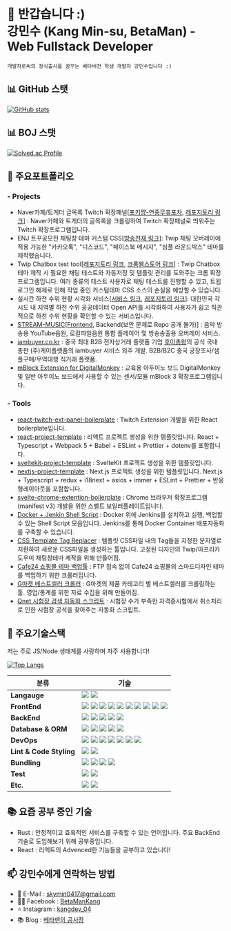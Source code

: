 👋 반갑습니다 :)  
강민수 (Kang Min-su, BetaMan) - Web Fullstack Developer
===================

```
개발자로써의 정식출시를 꿈꾸는 베타버전 학생 개발자 강민수입니다 :)
```

## 📊 GitHub 스탯

[![GitHub stats](https://github-readme-stats.vercel.app/api?username=skymins04)](https://github.com/anuraghazra/github-readme-stats)

## 📊 BOJ 스탯

[![Solved.ac Profile](http://mazassumnida.wtf/api/generate_badge?boj=skymins04)](https://solved.ac/skymins04)

## 🥕 주요포트폴리오

### - Projects

- Naver카페/트게더 글목록 Twitch 확장패널[[포키쨩-연중무휴포차](https://www.twitch.tv/popout/pocky_chan8_8/extensions/ehjriaina9qhedzhvzrhqg5sdvvesd/panel), [레포지토리 링크](https://github.com/skymins04/twitch-fan-cafe-panel)] : Naver카페와 트게더의 글목록을 크롤링하여 Twitch 확장패널로 띄워주는 Twitch 확장프로그램입니다.
- ENJ 트꾸공모전 채팅창 테마 커스텀 CSS[[방송천재 링크](https://www.cast.help/twip/twip-custom-css-list)]: Twip 채팅 오버레이에 적용 가능한 "카카오톡", "디스코드", "페이스북 메시지", "심플 라운드박스" 테마를 제작했습니다.
- Twip Chatbox test tool[[레포지토리 링크](https://github.com/skymins04/twip-chatbox-test-tool), [크롬웹스토어 링크](https://chrome.google.com/webstore/detail/twip-chatbox-test-tool/dmpokkhjjinmldokleiiibigbieikdoa)] : Twip Chatbox 테마 제작 시 필요한 채팅 테스트와 자동저장 및 템플릿 관리를 도와주는 크롬 확장프로그램입니다. 여러 종류의 테스트 사용자로 채팅 테스트를 진행할 수 있고, 트윕 로그인 해제로 인해 작업 중인 커스텀테마 CSS 소스의 손실을 예방할 수 있습니다.
- 실시간 하천 수위 현황 시각화 서비스[[서비스 링크](https://river-level.netlify.app), [레포지토리 링크](https://github.com/skymins04/real-time-river-level-korea)]: 대한민국 각 시도 내 지역별 하천 수위 공공데이터 Open API를 시각화하여 사용자가 쉽고 직관적으로 하천 수위 현황을 확인할 수 있는 서비스입니다.
- [STREAM-MUSIC](https://stream-music.netlify.app)[[Frontend](https://github.com/skymins04/stream-music), Backend(보안 문제로 Repo 공개 불가)] : 음악 방송용 YouTube음원, 로컬파일음원 통합 플레이어 및 방송송출용 오버레이 서비스.
- [iambuyer.co.kr](https://www.iambuyer.co.kr) : 중국 최대 B2B 전자상거래 플랫폼 기업 [후이총왕](https://www.hc360.com/)의 공식 국내 총판 (주)케이플랫폼의 iambuyer 서비스 외주 개발. B2B/B2C 중국 공장조사/샘플구매/무역대행 직거래 플랫폼.
- [mBlock Extension for DigitalMonkey](https://github.com/skymins04/mBlock-Extension-for-DigitalMonkey) : 교육용 아두이노 보드 DigitalMonkey 및 일반 아두이노 보드에서 사용할 수 있는 센서/모듈 mBlock 3 확장프로그램입니다.

### - Tools

- [react-twitch-ext-panel-boilerplate](https://github.com/skymins04/react-twitch-ext-panel-boilerplate) : Twitch Extension 개발을 위한 React boilerplate입니다.
- [react-project-template](https://github.com/skymins04/react-project-template) : 리액트 프로젝트 생성을 위한 템플릿입니다. React + Typescript + Webpack 5 + Babel + ESLint + Prettier + dotenv를 포함합니다.
- [sveltekit-project-template](https://github.com/skymins04/sveltekit-project-template) : SvelteKit 프로젝트 생성을 위한 템플릿입니다.
- [nextjs-project-template](https://github.com/skymins04/nextjs-project-template) : Next.js 프로젝트 생성을 위한 템플릿입니다. Next.js + Typescript + redux + i18next + axios + immer + ESLint + Prettier + 반응형레이아웃을 포함합니다.
- [svelte-chrome-extention-boilerplate](https://github.com/skymins04/svelte-chrome-extension-boilerplate) : Chrome 브라우저 확장프로그램 (manifest v3) 개발을 위한 스벨트 보일러플레이트입니다.
- [Docker + Jenkin Shell Script](https://github.com/skymins04/docker-jenkins-sh.git) : Docker 위에 Jenkins를 설치하고 실행, 백업할 수 있는 Shell Script 모음입니다. Jenkins를 통해 Docker Container 배포자동화를 구축할 수 있습니다.
- [CSS Template Tag Replacer](https://github.com/skymins04/CSS-Template-Tag-Replacer) : 템플릿 CSS파일 내의 Tag들을 지정한 문자열로 지환하여 새로운 CSS파일을 생성하는 툴입니다. 고정된 디자인의 Twip/아프리카도우미 채팅창테마 제작을 위해 만들어짐.
- [Cafe24 쇼핑몰 테마 백업툴](https://github.com/shoplab-co-kr/cafe24-theme-backuptool) : FTP 접속 없이 Cafe24 쇼핑몰의 스마드디자인 테마를 백업하기 위한 크롤러입니다.
- [G마켓 베스트셀러 크롤러](https://github.com/skymins04/gmarket-crawler) : G마켓의 제품 카테고리 별 베스트셀러를 크롤링하는 툴. 영업/통계를 위한 자료 수집을 위해 만들어짐.
- [Qnet 시험장 검색 자동화 스크립트](https://github.com/skymins04/qnet-test-center-finder) : 시험장 수가 부족한 자격증시험에서 취소처리로 인한 시험장 공석을 찾아주는 자동화 스크립트.

## 🥞 주요기술스택

저는 주로 JS/Node 생태계를 사랑하며 자주 사용합니다!

[![Top Langs](https://github-readme-stats.vercel.app/api/top-langs/?username=skymins04&layout=compact&exclude_repo=Arduino-HomeAutomation,DBxArduino-Arduino-,Arduino-Robotic-Arm,Arduino-Library-Extension-for-mBlock,DBxArduino-server-,ArduinoESP8266withThingSpeak-mBlockExtension,DigitalMonkey-mBlock-make,Arduino-DrawingMachine,DBxArduino-PC-,2018-KCTF-cushion-Extension,2018-KCTF-IoT-Cushion,mBlock-Extension-for-DigitalMonkey,Arduino-Senior-Carpet,guitalino,Arduino-toilet-paper-dispenser-reMake-)](https://github.com/skymins04/github-readme-stats)

| 분류                    | 기술                                                                                                                                                                                                                                                                                                                                                                                                                                                                                                                                                                                                                                                                                                                                                                                                                                                                                                                                                                                                                                                                         |
| ----------------------- | ---------------------------------------------------------------------------------------------------------------------------------------------------------------------------------------------------------------------------------------------------------------------------------------------------------------------------------------------------------------------------------------------------------------------------------------------------------------------------------------------------------------------------------------------------------------------------------------------------------------------------------------------------------------------------------------------------------------------------------------------------------------------------------------------------------------------------------------------------------------------------------------------------------------------------------------------------------------------------------------------------------------------------------------------------------------------------- |
| **Langauge**            | <img src="https://img.shields.io/badge/TypeScript-3178C6?style=for-the-badge&logo=TypeScript&logoColor=white"> <img src="https://img.shields.io/badge/Python-3776AB?style=for-the-badge&logo=Python&logoColor=white">                                                                                                                                                                                                                                                                                                                                                                                                                                                                                                                                                                                                                                                                                                                                                                                                                                                        |
| **FrontEnd**            | <img src="https://img.shields.io/badge/React-61DAFB?style=for-the-badge&logo=React&logoColor=black"> <img src="https://img.shields.io/badge/Redux-764ABC?style=for-the-badge&logo=Redux&logoColor=white"> <img src="https://img.shields.io/badge/Vue.js-4FC08D?style=for-the-badge&logo=Vue.js&logoColor=white"> <img src="https://img.shields.io/badge/Svelte-FF3E00?style=for-the-badge&logo=Svelte&logoColor=white"> <img src="https://img.shields.io/badge/Chakra UI-319795?style=for-the-badge&logo=Chakra UI&logoColor=white"> <img src="https://img.shields.io/badge/Tailwind css-06B6D4?style=for-the-badge&logo=Tailwind css&logoColor=white"> <img src="https://img.shields.io/badge/sass-CC6699?style=for-the-badge&logo=sass&logoColor=white"> <img src="https://img.shields.io/badge/WebRTC-333333?style=for-the-badge&logo=WebRTC&logoColor=white"> <img src="https://img.shields.io/badge/Recoil-3578E5?style=for-the-badge&logo=Recoil&logoColor=white"> <img src="https://img.shields.io/badge/SWR-000000?style=for-the-badge&logo=Recoil&logoColor=white"> |
| **BackEnd**             | <img src="https://img.shields.io/badge/Next.js-000000?style=for-the-badge&logo=Next.js&logoColor=white"> <img src="https://img.shields.io/badge/NestJS-E0234E?style=for-the-badge&logo=NestJS&logoColor=white"> <img src="https://img.shields.io/badge/FireBase-FFCA28?style=for-the-badge&logo=FireBase&logoColor=black"> <img src="https://img.shields.io/badge/Express-000000?style=for-the-badge&logo=Express&logoColor=white"> <img src="https://img.shields.io/badge/Socket.io-010101?style=for-the-badge&logo=Socket.io&logoColor=white">                                                                                                                                                                                                                                                                                                                                                                                                                                                                                                                             |
| **Database & ORM**      | <img src="https://img.shields.io/badge/MariaDB-003545?style=for-the-badge&logo=MariaDB&logoColor=white"> <img src="https://img.shields.io/badge/MongoDB-47A248?style=for-the-badge&logo=MongoDB&logoColor=white"> <img src="https://img.shields.io/badge/Redis-DC382D?style=for-the-badge&logo=Redis&logoColor=white"> <img src="https://img.shields.io/badge/TypeORM-FFFFFF?style=for-the-badge&logo=TypeORM&logoColor=white"> <img src="https://img.shields.io/badge/Prisma-2D3748?style=for-the-badge&logo=Prisma&logoColor=white">                                                                                                                                                                                                                                                                                                                                                                                                                                                                                                                                       |
| **DevOps**              | <img src="https://img.shields.io/badge/Docker-2496ED?style=for-the-badge&logo=Docker&logoColor=white"> <img src="https://img.shields.io/badge/AWS-232F3E?style=for-the-badge&logo=Amazon AWS&logoColor=white"> <img src="https://img.shields.io/badge/GitHub Actions-2088FF?style=for-the-badge&logo=GitHub Actions&logoColor=white"> <img src="https://img.shields.io/badge/Netlify-00C7B7?style=for-the-badge&logo=Netlify&logoColor=white"> <img src="https://img.shields.io/badge/Vercel-000000?style=for-the-badge&logo=Vercel&logoColor=white"> <img src="https://img.shields.io/badge/Jenkins-D24939?style=for-the-badge&logo=Jenkins&logoColor=white"> <img src="https://img.shields.io/badge/NGINX-009639?style=for-the-badge&logo=NGINX&logoColor=white">                                                                                                                                                                                                                                                                                                          |
| **Lint & Code Styling** | <img src="https://img.shields.io/badge/ESLint-4B32C3?style=for-the-badge&logo=ESLint&logoColor=white"> <img src="https://img.shields.io/badge/Prettier-F7B93E?style=for-the-badge&logo=Prettier&logoColor=black">                                                                                                                                                                                                                                                                                                                                                                                                                                                                                                                                                                                                                                                                                                                                                                                                                                                            |
| **Bundling**            | <img src="https://img.shields.io/badge/Webpack-8DD6F9?style=for-the-badge&logo=Webpack&logoColor=black"> <img src="https://img.shields.io/badge/rollup.js-EC4A3F?style=for-the-badge&logo=rollup.js&logoColor=white"> <img src="https://img.shields.io/badge/Vite-646CFF?style=for-the-badge&logo=Vite&logoColor=white"> <img src="https://img.shields.io/badge/Babel-F9DC3E?style=for-the-badge&logo=Babel&logoColor=black">                                                                                                                                                                                                                                                                                                                                                                                                                                                                                                                                                                                                                                                |
| **Test**                | <img src="https://img.shields.io/badge/Jest-C21325?style=for-the-badge&logo=Jest&logoColor=white"> <img src="https://img.shields.io/badge/Testing Library-E33332?style=for-the-badge&logo=Testing Library&logoColor=white">                                                                                                                                                                                                                                                                                                                                                                                                                                                                                                                                                                                                                                                                                                                                                                                                                                                  |
| **Etc.**                | <img src="https://img.shields.io/badge/Puppeteer-40B5A4?style=for-the-badge&logo=Puppeteer&logoColor=white"> <img src="https://img.shields.io/badge/Electron-47848F?style=for-the-badge&logo=Electron&logoColor=white">                                                                                                                                                                                                                                                                                                                                                                                                                                                                                                                                                                                                                                                                                                                                                                                                                                                      |

## 📚 요즘 공부 중인 기술

- Rust : 안정적이고 효육적인 서비스를 구축할 수 있는 언어입니다. 주요 BackEnd 기술로 도입해보기 위해 공부중입니다.
- React : 리엑트의 Advenced한 기능들을 공부하고 있습니다!

## 📫 강민수에게 연락하는 방법

- 💌 E-Mail : skymin0417@gmail.com
- 🙋‍♂️ Facebook : [BetaManKang](https://www.facebook.com/BetaManKang)
- ⭐️ Instagram : [kangdev_04](https://www.instagram.com/kangdev_04)
- 📚 Blog : [베타맨의 공사장](https://blog.betaman.kr)
